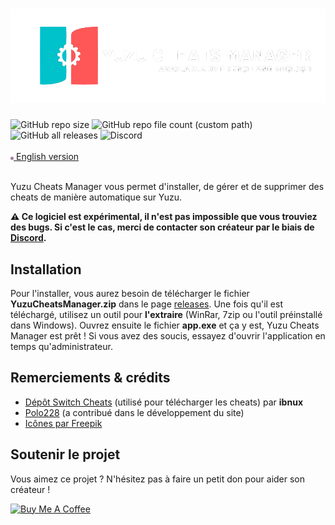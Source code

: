 <a href="https://www.yuzucheatsmanager.tk" target="_blank"><h1><img src="img/banner.png"></h1></a>
<div align="left">
<img alt="GitHub repo size" src="https://img.shields.io/github/repo-size/Luckyluka17/YuzuCheatsManager">
<img alt="GitHub repo file count (custom path)" src="https://img.shields.io/github/directory-file-count/Luckyluka17/YuzuCheatsManager/Languages?label=available %20languages">
<img alt="GitHub all releases" src="https://img.shields.io/github/downloads/Luckyluka17/YuzuCheatsManager/total">
<img alt="Discord" src="https://img.shields.io/discord/1017472968395329547?label=discord">
<br><br>
<img src="img/uk_flag.png" width="1%"><a href="https://github.com/Luckyluka17/YuzuCheatsManager/blob/main/README_EN.md">  English version</a>
</div>
<br>

Yuzu Cheats Manager vous permet d'installer, de gérer et de supprimer des cheats de manière automatique sur Yuzu. 

**⚠️ Ce logiciel est expérimental, il n'est pas impossible que vous trouviez des bugs. Si c'est le cas, merci de contacter son créateur par le biais de [Discord](https://discord.gg/KvjkS3P3Gh).**

## Installation
Pour l'installer, vous aurez besoin de télécharger le fichier **YuzuCheatsManager.zip** dans le page [releases](https://github.com/Luckyluka17/YuzuCheatsManager/releases).
Une fois qu'il est téléchargé, utilisez un outil pour **l'extraire** (WinRar, 7zip ou l'outil préinstallé dans Windows). Ouvrez ensuite le fichier **app.exe** et ça y est, Yuzu Cheats Manager est prêt !
Si vous avez des soucis, essayez d'ouvrir l'application en temps qu'administrateur.

## Remerciements & crédits
- [Dépôt Switch Cheats](https://github.com/ibnux/switch-cheat) (utilisé pour télécharger les cheats) par **ibnux**
- [Polo228](https://www.polo228.tk) (a contribué dans le développement du site)
- [Icônes par Freepik](https://www.freepik.com/)

## Soutenir le projet
Vous aimez ce projet ? N'hésitez pas à faire un petit don pour aider son créateur !

<a href="https://www.buymeacoffee.com/luckyluka17" target="_blank"><img src="https://cdn.buymeacoffee.com/buttons/v2/default-yellow.png" alt="Buy Me A Coffee" style="height: 40px !important;width: 150px !important;" ></a>

